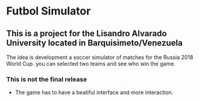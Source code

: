 # Futbol Simulator

## This is a project for the Lisandro Alvarado University located in Barquisimeto/Venezuela
The idea is development a soccer simulator of matches for the Russia 2018 World Cup. 
you can selected two teams and see who win the game.

### This is not the final release
- The game has to have a beatiful interface and more interaction.

